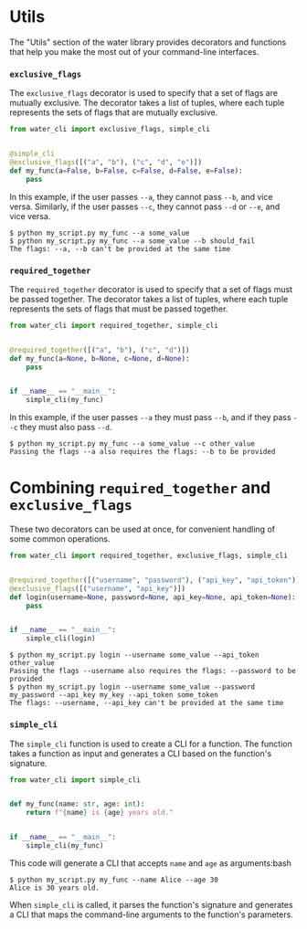 # Utils

The "Utils" section of the water library provides decorators and functions that help you make the most out of your command-line interfaces.

### `exclusive_flags`

The `exclusive_flags` decorator is used to specify that a set of flags are mutually exclusive. The decorator takes a list of tuples, where each tuple represents the sets of flags that are mutually exclusive.

```python
from water_cli import exclusive_flags, simple_cli


@simple_cli
@exclusive_flags([("a", "b"), ("c", "d", "e")])
def my_func(a=False, b=False, c=False, d=False, e=False):
    pass
```

In this example, if the user passes `--a`, they cannot pass `--b`, and vice versa. Similarly, if the user passes `--c`, they cannot pass `--d` or `--e`, and vice versa.

```run_example
$ python my_script.py my_func --a some_value
$ python my_script.py my_func --a some_value --b should_fail
The flags: --a, --b can't be provided at the same time
```

### `required_together`

The `required_together` decorator is used to specify that a set of flags must be passed together. The decorator takes a list of tuples, where each tuple represents the sets of flags that must be passed together.
```python
from water_cli import required_together, simple_cli


@required_together([("a", "b"), ("c", "d")])
def my_func(a=None, b=None, c=None, d=None):
    pass


if __name__ == "__main__":
    simple_cli(my_func)
```

In this example, if the user passes `--a` they must pass `--b`, and if they pass `--c` they must also pass `--d`.

```run_example
$ python my_script.py my_func --a some_value --c other_value
Passing the flags --a also requires the flags: --b to be provided
```

# Combining `required_together` and `exclusive_flags`

These two decorators can be used at once, for convenient handling of some common operations.

```python
from water_cli import required_together, exclusive_flags, simple_cli


@required_together([("username", "password"), ("api_key", "api_token")])
@exclusive_flags([("username", "api_key")])
def login(username=None, password=None, api_key=None, api_token=None):
    pass


if __name__ == "__main__":
    simple_cli(login)
```

```run_example
$ python my_script.py login --username some_value --api_token other_value
Passing the flags --username also requires the flags: --password to be provided
$ python my_script.py login --username some_value --password my_password --api_key my_key --api_token some_token
The flags: --username, --api_key can't be provided at the same time
```


### `simple_cli`

The `simple_cli` function is used to create a CLI for a function. The function takes a function as input and generates a CLI based on the function's signature.

```python
from water_cli import simple_cli


def my_func(name: str, age: int):
    return f"{name} is {age} years old."


if __name__ == "__main__":
    simple_cli(my_func)
```

This code will generate a CLI that accepts `name` and `age` as arguments:bash
```run_example
$ python my_script.py my_func --name Alice --age 30
Alice is 30 years old.
```

When `simple_cli` is called, it parses the function's signature and generates a CLI that maps the command-line arguments to the function's parameters.
